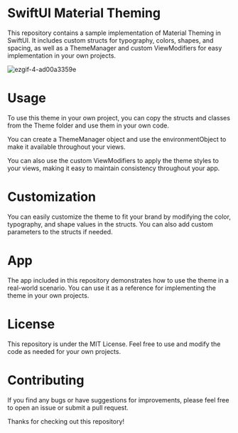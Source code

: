 # SwiftUI Material Theming
This repository contains a sample implementation of Material Theming in SwiftUI. It includes custom structs for typography, colors, shapes, and spacing, as well as a ThemeManager and custom ViewModifiers for easy implementation in your own projects.


![ezgif-4-ad00a3359e](https://user-images.githubusercontent.com/61690178/213010847-35f13ab2-70d5-4ae0-9ad4-8449502c9f88.gif)

# Usage
To use this theme in your own project, you can copy the structs and classes from the Theme folder and use them in your own code.

You can create a ThemeManager object and use the environmentObject to make it available throughout your views.

You can also use the custom ViewModifiers to apply the theme styles to your views, making it easy to maintain consistency throughout your app.

# Customization
You can easily customize the theme to fit your brand by modifying the color, typography, and shape values in the structs. You can also add custom parameters to the structs if needed.

# App
The  app included in this repository demonstrates how to use the theme in a real-world scenario. You can use it as a reference for implementing the theme in your own projects.

# License
This repository is under the MIT License. Feel free to use and modify the code as needed for your own projects.

# Contributing
If you find any bugs or have suggestions for improvements, please feel free to open an issue or submit a pull request.

Thanks for checking out this repository!
